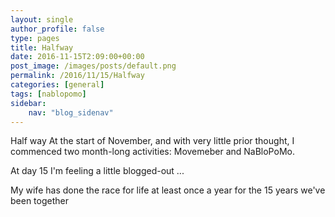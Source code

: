 ```yaml
---
layout: single
author_profile: false
type: pages
title: Halfway
date: 2016-11-15T2:09:00+00:00
post_image: /images/posts/default.png
permalink: /2016/11/15/Halfway
categories: [general]
tags: [nablopomo]
sidebar:
    nav: "blog_sidenav"
---
```


Half way
At the start of November, and with very little prior thought, I commenced two month-long activities:  Movemeber and NaBloPoMo.

At day 15 I'm feeling a little blogged-out ...

My wife has done the race for life at least once a year for the 15 years we've been together